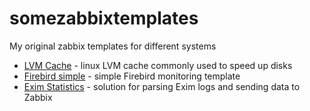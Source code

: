 # somezabbixtemplates
My original zabbix templates for different systems

- [LVM Cache](lvmcache/) - linux LVM cache commonly used to speed up disks
- [Firebird simple](firebird-simple/) - simple Firebird monitoring template
- [Exim Statistics](eximstats/) -  solution for parsing Exim logs and sending data to Zabbix
